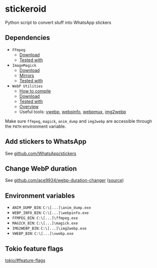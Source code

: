# stickeroid

Python script to convert stuff into WhatsApp stickers

## Dependencies

- `FFmpeg`
  - [Download](https://ffmpeg.org/download.html)
  - [Tested with](https://www.gyan.dev/ffmpeg/builds/ffmpeg-git-full.7z)
- `ImageMagick`
  - [Download](https://imagemagick.org/script/download.php)
  - [Mirrors](https://imagemagick.org/script/mirror.php)
  - [Tested with](https://mirror.dogado.de/imagemagick/binaries/ImageMagick-7.1.0-61-portable-Q8-x64.zip)
- `WebP Utilities`
  - [How to compile](https://developers.google.com/speed/webp/docs/compiling)
  - [Download](https://developers.google.com/speed/webp/download)
  - [Tested with](https://storage.googleapis.com/downloads.webmproject.org/releases/webp/libwebp-1.3.0-windows-x64.zip)
  - [Overview](https://developers.google.com/speed/webp/docs/using)
  - Useful tools: [vwebp](https://developers.google.com/speed/webp/docs/vwebp), [webpinfo](https://developers.google.com/speed/webp/docs/webpinfo), [webpmux](https://developers.google.com/speed/webp/docs/webpmux), [img2webp](https://developers.google.com/speed/webp/docs/img2webp)

Make sure `ffmpeg`, `magick`, `anim_dump` and `img2webp` are accessible through
the `PATH` environment variable.

## Add stickers to WhatsApp

See [github.com/WhatsApp/stickers](https://github.com/WhatsApp/stickers)

## Change WebP duration

See [github.com/ace9934/webp-duration-changer](https://ace9934.github.io/webp-duration-changer/) ([source](https://github.com/ace9934/webp-duration-changer/blob/master/js/webpScript.js))

## Environment variables

- `ANIM_DUMP_BIN`: `C:\[...]\anim_dump.exe`
- `WEBP_INFO_BIN`: `C:\[...]\webpinfo.exe`
- `FFMPEG_BIN`: `C:\[...]\ffmpeg.exe`
- `MAGICK_BIN`: `C:\[...]\magick.exe`
- `IMG2WEBP_BIN`: `C:\[...]\img2webp.exe`
- `VWEBP_BIN`: `C:\[...]\vwebp.exe`

## Tokio feature flags

[tokio/#feature-flags](https://docs.rs/tokio/latest/tokio/#feature-flags)
